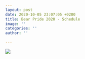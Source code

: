```yaml
---
layout: post
date: 2020-10-05 23:07:05 +0200
title: Bear Pride 2020 - Schedule
image: ''
categories: ''
author: ''

---
```

![](/uploads/2020/10/05-red-and-white-bordered-valentine-s-day-food-and-drink-menu.png)